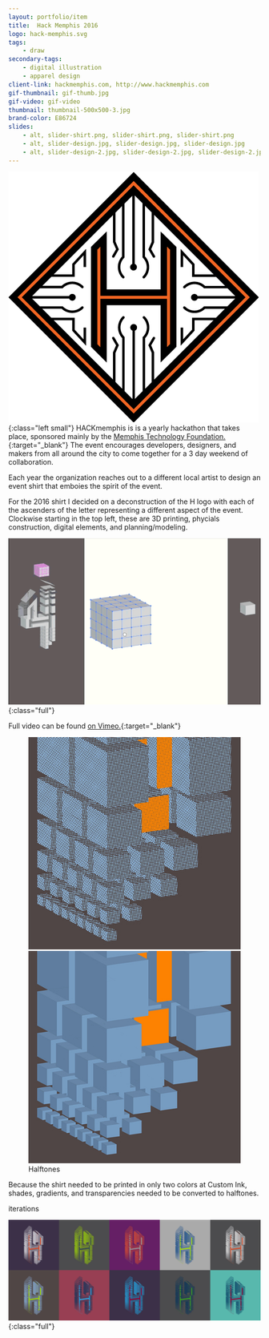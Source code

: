 ```yaml
---
layout: portfolio/item
title:  Hack Memphis 2016
logo: hack-memphis.svg
tags:
    - draw
secondary-tags:
    - digital illustration
    - apparel design
client-link: hackmemphis.com, http://www.hackmemphis.com
gif-thumbnail: gif-thumb.jpg
gif-video: gif-video
thumbnail: thumbnail-500x500-3.jpg
brand-color: E86724
slides:
    - alt, slider-shirt.png, slider-shirt.png, slider-shirt.png
    - alt, slider-design.jpg, slider-design.jpg, slider-design.jpg
    - alt, slider-design-2.jpg, slider-design-2.jpg, slider-design-2.jpg
---
```


![color options](/assets/images/portfolio/hack-memphis-2016/logo.png){:class="left small"}
HACKmemphis is is a yearly hackathon that takes place, sponsored mainly by the [Memphis Technology Foundation.](http://www.memphistechnology.org/){:target="_blank"} The event encourages developers, designers, and makers from all around the city to come together for a 3 day weekend of collaboration.

Each year the organization reaches out to a different local artist to design an event shirt that emboies the spirit of the event.

For the 2016 shirt I decided on a deconstruction of the H logo with each of the ascenders of the letter representing a different aspect of the event. Clockwise starting in the top left, these are 3D printing, phycials construction, digital elements, and planning/modeling.

![geometry gif](/assets/images/portfolio/hack-memphis-2016/geometry.gif){:class="full"}

Full video can be found [on Vimeo.](https://vimeo.com/231281744){:target="_blank"}

<figure class="compare left">
    <img src="/assets/images/portfolio/hack-memphis-2016/hover-screen-2.jpg" alt="color halftone">
    <img src="/assets/images/portfolio/hack-memphis-2016/hover-solid-2.jpg" alt="solid colors">
    <figcaption>Halftones</figcaption>
</figure>
Because the shirt needed to be printed in only two colors at Custom Ink, shades, gradients, and transparencies needed to be converted to halftones.

iterations

![color options](/assets/images/portfolio/hack-memphis-2016/color-options.jpg){:class="full"}
